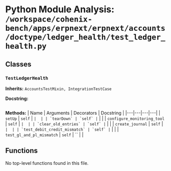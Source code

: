 # Python Module Analysis: `/workspace/cohenix-bench/apps/erpnext/erpnext/accounts/doctype/ledger_health/test_ledger_health.py`

## Classes

### `TestLedgerHealth`
**Inherits:** `AccountsTestMixin, IntegrationTestCase`


**Docstring:**
```

```

**Methods:**
| Name | Arguments | Decorators | Docstring |
|---|---|---|---|
| `setUp` | `self` | `` |  |
| `tearDown` | `self` | `` |  |
| `configure_monitoring_tool` | `self` | `` |  |
| `clear_old_entries` | `self` | `` |  |
| `create_journal` | `self` | `` |  |
| `test_debit_credit_mismatch` | `self` | `` |  |
| `test_gl_and_pl_mismatch` | `self` | `` |  |





## Functions

No top-level functions found in this file.
